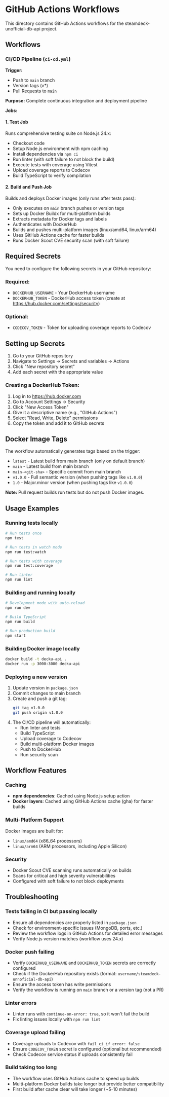 # GitHub Actions Workflows

This directory contains GitHub Actions workflows for the steamdeck-unofficial-db-api project.

## Workflows

### CI/CD Pipeline (`ci-cd.yml`)
**Trigger:** 
- Push to `main` branch
- Version tags (v*)
- Pull Requests to `main`

**Purpose:** Complete continuous integration and deployment pipeline

**Jobs:**

#### 1. Test Job
Runs comprehensive testing suite on Node.js 24.x:
- Checkout code
- Setup Node.js environment with npm caching
- Install dependencies via `npm ci`
- Run linter (with soft failure to not block the build)
- Execute tests with coverage using Vitest
- Upload coverage reports to Codecov
- Build TypeScript to verify compilation

#### 2. Build and Push Job
Builds and deploys Docker images (only runs after tests pass):
- Only executes on `main` branch pushes or version tags
- Sets up Docker Buildx for multi-platform builds
- Extracts metadata for Docker tags and labels
- Authenticates with DockerHub
- Builds and pushes multi-platform images (linux/amd64, linux/arm64)
- Uses GitHub Actions cache for faster builds
- Runs Docker Scout CVE security scan (with soft failure)

## Required Secrets

You need to configure the following secrets in your GitHub repository:

### Required:
- `DOCKERHUB_USERNAME` - Your DockerHub username
- `DOCKERHUB_TOKEN` - DockerHub access token (create at https://hub.docker.com/settings/security)

### Optional:
- `CODECOV_TOKEN` - Token for uploading coverage reports to Codecov

## Setting up Secrets

1. Go to your GitHub repository
2. Navigate to Settings → Secrets and variables → Actions
3. Click "New repository secret"
4. Add each secret with the appropriate value

### Creating a DockerHub Token:
1. Log in to https://hub.docker.com
2. Go to Account Settings → Security
3. Click "New Access Token"
4. Give it a descriptive name (e.g., "GitHub Actions")
5. Select "Read, Write, Delete" permissions
6. Copy the token and add it to GitHub secrets

## Docker Image Tags

The workflow automatically generates tags based on the trigger:

- `latest` - Latest build from main branch (only on default branch)
- `main` - Latest build from main branch
- `main-<git-sha>` - Specific commit from main branch
- `v1.0.0` - Full semantic version (when pushing tags like `v1.0.0`)
- `1.0` - Major.minor version (when pushing tags like `v1.0.0`)

**Note:** Pull request builds run tests but do not push Docker images.

## Usage Examples

### Running tests locally
```bash
# Run tests once
npm test

# Run tests in watch mode
npm run test:watch

# Run tests with coverage
npm run test:coverage

# Run linter
npm run lint
```

### Building and running locally
```bash
# Development mode with auto-reload
npm run dev

# Build TypeScript
npm run build

# Run production build
npm start
```

### Building Docker image locally
```bash
docker build -t decku-api .
docker run -p 3000:3000 decku-api
```

### Deploying a new version
1. Update version in `package.json`
2. Commit changes to main branch
3. Create and push a git tag:
   ```bash
   git tag v1.0.0
   git push origin v1.0.0
   ```
4. The CI/CD pipeline will automatically:
   - Run linter and tests
   - Build TypeScript
   - Upload coverage to Codecov
   - Build multi-platform Docker images
   - Push to DockerHub
   - Run security scan

## Workflow Features

### Caching
- **npm dependencies**: Cached using Node.js setup action
- **Docker layers**: Cached using GitHub Actions cache (gha) for faster builds

### Multi-Platform Support
Docker images are built for:
- `linux/amd64` (x86_64 processors)
- `linux/arm64` (ARM processors, including Apple Silicon)

### Security
- Docker Scout CVE scanning runs automatically on builds
- Scans for critical and high severity vulnerabilities
- Configured with soft failure to not block deployments

## Troubleshooting

### Tests failing in CI but passing locally
- Ensure all dependencies are properly listed in `package.json`
- Check for environment-specific issues (MongoDB, ports, etc.)
- Review the workflow logs in GitHub Actions for detailed error messages
- Verify Node.js version matches (workflow uses 24.x)

### Docker push failing
- Verify `DOCKERHUB_USERNAME` and `DOCKERHUB_TOKEN` secrets are correctly configured
- Check if the DockerHub repository exists (format: `username/steamdeck-unnoficial-db-api`)
- Ensure the access token has write permissions
- Verify the workflow is running on `main` branch or a version tag (not a PR)

### Linter errors
- Linter runs with `continue-on-error: true`, so it won't fail the build
- Fix linting issues locally with `npm run lint`

### Coverage upload failing
- Coverage uploads to Codecov with `fail_ci_if_error: false`
- Ensure `CODECOV_TOKEN` secret is configured (optional but recommended)
- Check Codecov service status if uploads consistently fail

### Build taking too long
- The workflow uses GitHub Actions cache to speed up builds
- Multi-platform Docker builds take longer but provide better compatibility
- First build after cache clear will take longer (~5-10 minutes)

